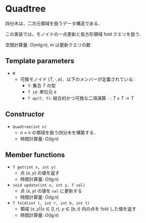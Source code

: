 # Quadtree

四分木は，二次元領域を扱うデータ構造である．

この実装では，モノイドの一点更新と長方形領域 fold クエリを扱う．

空間計算量: $O(m\lg n)$, $m$ は更新クエリの数

## Template parameters

- `M`
    - 可換モノイド $(T, \cdot, e)$．以下のメンバーが定義されている:
        - `T`: 集合 $T$ の型
        - `T id`: 単位元 $e$
        - `T op(T, T)`: 結合的かつ可換な二項演算 $\cdot: T \times T \rightarrow T$

## Constructor

- `Quadtree(int n)`
    - $n \times n$ の領域を扱う四分木を構築する．
    - 時間計算量: $O(\lg n)$

## Member functions

- `T get(int x, int y)`
    - 点 $(x, y)$ の値を返す
    - 時間計算量: $O(\lg n)$
- `void update(int x, int y, T val)`
    - 点 $(x, y)$ の値を `val` に更新する
    - 時間計算量: $O(\lg n)$
- `T fold(int l, int r, int b, int t)`
    - 領域 ${(x, y) | x \in [l, r),\ y \in [b, t)}$ 内の点を fold した値を返す
    - 時間計算量: $O(\lg n)$